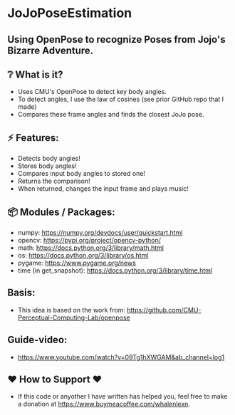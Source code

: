 # JoJoPoseEstimation

## Using OpenPose to recognize Poses from Jojo's Bizarre Adventure.

## :grey_question: What is it?
* Uses CMU's OpenPose to detect key body angles. 
* To detect angles, I use the law of cosines (see prior GitHub repo that I made)
* Compares these frame angles and finds the closest JoJo pose.
## :zap: Features:
* Detects body angles!
* Stores body angles!
* Compares input body angles to stored one!
* Returns the comparison!
* When returned, changes the input frame and plays music!

## :package: Modules / Packages:
* numpy: https://numpy.org/devdocs/user/quickstart.html
* opencv: https://pypi.org/project/opencv-python/
* math: https://docs.python.org/3/library/math.html
* os: https://docs.python.org/3/library/os.html
* pygame: https://www.pygame.org/news
* time (in get_snapshot): https://docs.python.org/3/library/time.html

## Basis:
* This idea is based on the work from:
https://github.com/CMU-Perceptual-Computing-Lab/openpose

## Guide-video:
* https://www.youtube.com/watch?v=09Tg1hXWGAM&ab_channel=log1

## ❤️ How to Support ❤️
- If this code or anyother I have written has helped you, feel free to make a donation at https://www.buymeacoffee.com/whalenlexn.
